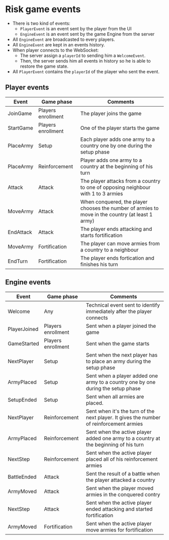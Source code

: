 # Risk game events

* There is two kind of events:
  * `PlayerEvent` is an event sent by the player from the UI
  * `EngineEvent` is an event sent by the game Engine from the server
* All `EngineEvent` are broadcasted to every players.
* All `EngineEvent` are kept in an events history.
* When player connects to the WebSocket:
  * The server assign a `playerId` to sending him a `WelcomeEvent`.
  * Then, the server sends him all events in history so he is able to restore the game state.
* All `PlayerEvent` contains the `playerId` of the player who sent the event.

## Player events

| Event | Game phase | Comments |
| ----- | ----- | ----- |
| JoinGame | Players enrollment | The player joins the game |
| StartGame | Players enrollment | One of the player starts the game |
| PlaceArmy | Setup | Each player adds one army to a country one by one during the setup phase |
| PlaceArmy | Reinforcement | Player adds one army to a country at the beginning of his turn |
| Attack | Attack | The player attacks from a country to one of opposing neighbour with 1 to 3 armies |
| MoveArmy | Attack | When conquered, the player chooses the number of armies to move in the country (at least 1 army) |
| EndAttack | Attack | The player ends attacking and starts fortification |
| MoveArmy | Fortification | The player can move armies from a country to a neighbour |
| EndTurn | Fortification | The player ends fortication and finishes his turn |

## Engine events

| Event | Game phase | Comments |
| ----- | ----- | ----- |
| Welcome | Any | Technical event sent to identify immediately after the player connects |
| PlayerJoined | Players enrollment | Sent when a player joined the game |
| GameStarted | Players enrollment | Sent when the game starts |
| NextPlayer | Setup | Sent when the next player has to place an army during the setup phase |
| ArmyPlaced | Setup | Sent when a player added one army to a country one by one during the setup phase |
| SetupEnded | Setup | Sent when all armies are placed. |
| NextPlayer | Reinforcement | Sent when it's the turn of the next player. It gives the number of reinforcement armies |
| ArmyPlaced | Reinforcement | Sent when the active player added one army to a country at the beginning of his turn |
| NextStep | Reinforcement | Sent when the active player placed all of his reinforcement armies |
| BattleEnded | Attack | Sent the result of a battle when the player attacked a country |
| ArmyMoved | Attack | Sent when the player moved armies in the conquered contry |
| NextStep | Attack | Sent when the active player ended attacking and started fortification |
| ArmyMoved | Fortification | Sent when the active player move armies for fortification |
